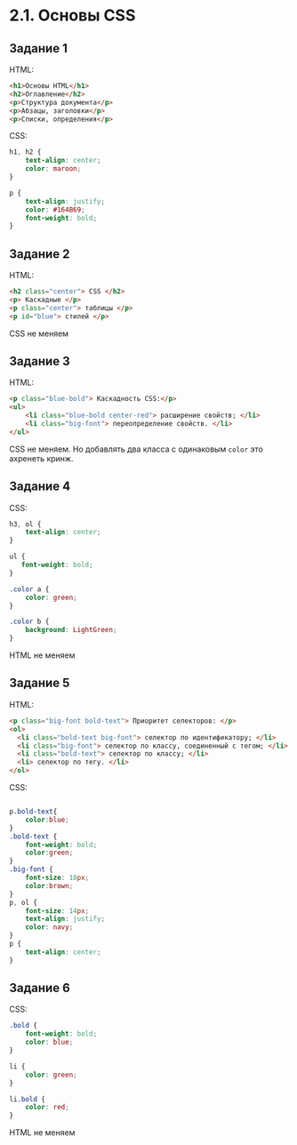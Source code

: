 # 2.1. Основы CSS

## Задание 1
HTML:
```html
<h1>Основы HTML</h1>
<h2>Оглавление</h2>
<p>Структура документа</p>
<p>Абзацы, заголовки</p>
<p>Списки, определения</p>
```
CSS:
```css
h1, h2 {
    text-align: center;
    color: maroon;
}

p {
    text-align: justify;
    color: #164B69;
    font-weight: bold;
}
```

## Задание 2
HTML:
```html
<h2 class="center"> CSS </h2>
<p> Каскадные </p>
<p class="center"> таблицы </p>
<p id="blue"> стилей </p>
```
CSS не меняем

## Задание 3
HTML:
```html
<p class="blue-bold"> Каскадность CSS:</p>
<ul>
    <li class="blue-bold center-red"> расширение свойств; </li>
    <li class="big-font"> переопределение свойств. </li>
</ul>
```

CSS не меняем. Но добавлять два класса с одинаковым `color` это ахренеть кринж.

## Задание 4
CSS:
```css
h3, ol {
    text-align: center;
}

ul {
   font-weight: bold;
}

.color a {
    color: green;
}

.color b {
    background: LightGreen;
}
```
HTML не меняем

## Задание 5
HTML:
```html
<p class="big-font bold-text"> Приоритет селекторов: </p>
<ol>
  <li class="bold-text big-font"> селектор по идентификатору; </li>
  <li class="big-font"> селектор по классу, соединенный с тегом; </li>
  <li class="bold-text"> селектор по классу; </li>
  <li> селектор по тегу. </li>
</ol>
```

CSS:
```css

p.bold-text{
    color:blue;
}
.bold-text {
    font-weight: bold;
    color:green;
}
.big-font {
    font-size: 18px;
    color:brown;
}
p, ol {
    font-size: 14px;
    text-align: justify;
    color: navy;
}
p {
    text-align: center;
}
```

## Задание 6
CSS:
```css
.bold {
    font-weight: bold;
    color: blue;
}

li {
    color: green;
}

li.bold {
    color: red;
}
```
HTML не меняем
